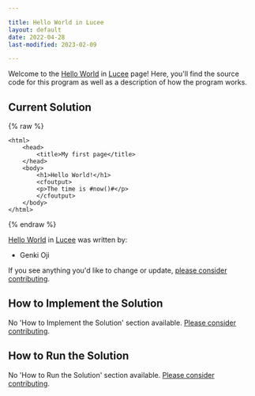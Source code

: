 ```yaml
---

title: Hello World in Lucee
layout: default
date: 2022-04-28
last-modified: 2023-02-09

---
```


Welcome to the [Hello World](https://sampleprograms.io/projects/hello-world) in [Lucee](https://sampleprograms.io/languages/lucee) page! Here, you'll find the source code for this program as well as a description of how the program works.

## Current Solution

{% raw %}

```lucee
<html>
	<head>
		<title>My first page</title>
	</head>
	<body>
		<h1>Hello World!</h1>
		<cfoutput>
		<p>The time is #now()#</p>
		</cfoutput>
	</body>
</html>
```

{% endraw %}

[Hello World](https://sampleprograms.io/projects/hello-world) in [Lucee](https://sampleprograms.io/languages/lucee) was written by:

- Genki Oji

If you see anything you'd like to change or update, [please consider contributing](https://github.com/TheRenegadeCoder/sample-programs).

## How to Implement the Solution

No 'How to Implement the Solution' section available. [Please consider contributing](https://github.com/TheRenegadeCoder/sample-programs-website).

## How to Run the Solution

No 'How to Run the Solution' section available. [Please consider contributing](https://github.com/TheRenegadeCoder/sample-programs-website).